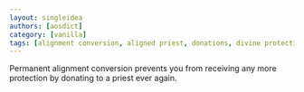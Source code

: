 ```yaml
---
layout: singleidea
authors: [aosdict]
category: [vanilla]
tags: [alignment conversion, aligned priest, donations, divine protection]
---
```

Permanent alignment conversion prevents you from receiving any more protection by donating to a priest ever again.
